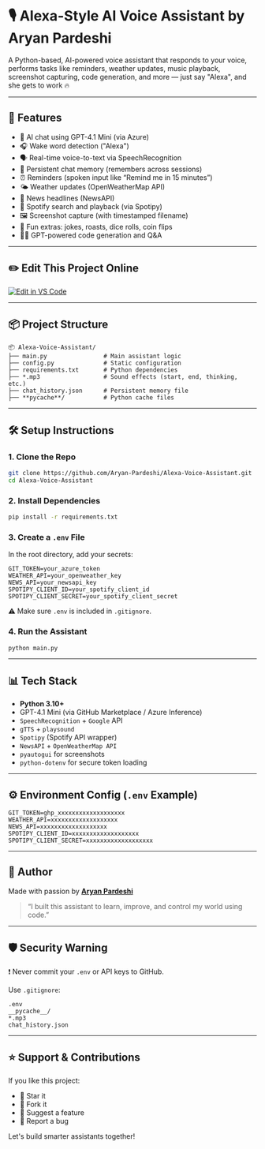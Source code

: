 # 🎙️ Alexa-Style AI Voice Assistant by Aryan Pardeshi

A Python-based, AI-powered voice assistant that responds to your voice, performs tasks like reminders, weather updates, music playback, screenshot capturing, code generation, and more — just say "Alexa", and she gets to work 🔥

---

## 🚀 Features

- 🧠 AI chat using GPT-4.1 Mini (via Azure)
- 🎧 Wake word detection ("Alexa")
- 🗣️ Real-time voice-to-text via SpeechRecognition
- 💬 Persistent chat memory (remembers across sessions)
- ⏰ Reminders (spoken input like “Remind me in 15 minutes”)
- 🌤️ Weather updates (OpenWeatherMap API)
- 📰 News headlines (NewsAPI)
- 🎵 Spotify search and playback (via Spotipy)
- 🖼️ Screenshot capture (with timestamped filename)
- 🎲 Fun extras: jokes, roasts, dice rolls, coin flips
- 🧑‍💻 GPT-powered code generation and Q&A

---

## ✏️ Edit This Project Online

[![Edit in VS Code](https://img.shields.io/badge/Edit%20in-VSCode.dev-blue?logo=visualstudiocode&style=for-the-badge)](https://vscode.dev/github/Aryan-Pardeshi/Alexa)

---

## 📦 Project Structure

```
📦 Alexa-Voice-Assistant/
├── main.py                # Main assistant logic
├── config.py              # Static configuration
├── requirements.txt       # Python dependencies
├── *.mp3                  # Sound effects (start, end, thinking, etc.)
├── chat_history.json      # Persistent memory file
├── **pycache**/           # Python cache files
```

---

## 🛠️ Setup Instructions

### 1. Clone the Repo
```bash
git clone https://github.com/Aryan-Pardeshi/Alexa-Voice-Assistant.git
cd Alexa-Voice-Assistant
```

### 2. Install Dependencies

```bash
pip install -r requirements.txt
```

### 3. Create a `.env` File

In the root directory, add your secrets:

```env
GIT_TOKEN=your_azure_token
WEATHER_API=your_openweather_key
NEWS_API=your_newsapi_key
SPOTIPY_CLIENT_ID=your_spotify_client_id
SPOTIPY_CLIENT_SECRET=your_spotify_client_secret
```

⚠️ Make sure `.env` is included in `.gitignore`.

### 4. Run the Assistant

```bash
python main.py
```

---

## 📊 Tech Stack

* **Python 3.10+**
* GPT-4.1 Mini (via GitHub Marketplace / Azure Inference)
* `SpeechRecognition` + `Google` API
* `gTTS` + `playsound`
* `Spotipy` (Spotify API wrapper)
* `NewsAPI` + `OpenWeatherMap API`
* `pyautogui` for screenshots
* `python-dotenv` for secure token loading

---

## ⚙️ Environment Config (`.env` Example)

```env
GIT_TOKEN=ghp_xxxxxxxxxxxxxxxxxxx
WEATHER_API=xxxxxxxxxxxxxxxxxxx
NEWS_API=xxxxxxxxxxxxxxxxxxx
SPOTIPY_CLIENT_ID=xxxxxxxxxxxxxxxxxxx
SPOTIPY_CLIENT_SECRET=xxxxxxxxxxxxxxxxxxx
```

---

## 🙋 Author

Made with passion by [**Aryan Pardeshi**](https://github.com/Aryan-Pardeshi)

> “I built this assistant to learn, improve, and control my world using code.”

---

## 🛡️ Security Warning

❗ Never commit your `.env` or API keys to GitHub.

Use `.gitignore`:

```gitignore
.env
__pycache__/
*.mp3
chat_history.json
```

---

## ⭐ Support & Contributions

If you like this project:

* 🌟 Star it
* 🍴 Fork it
* 🧠 Suggest a feature
* 🐛 Report a bug

Let's build smarter assistants together!


